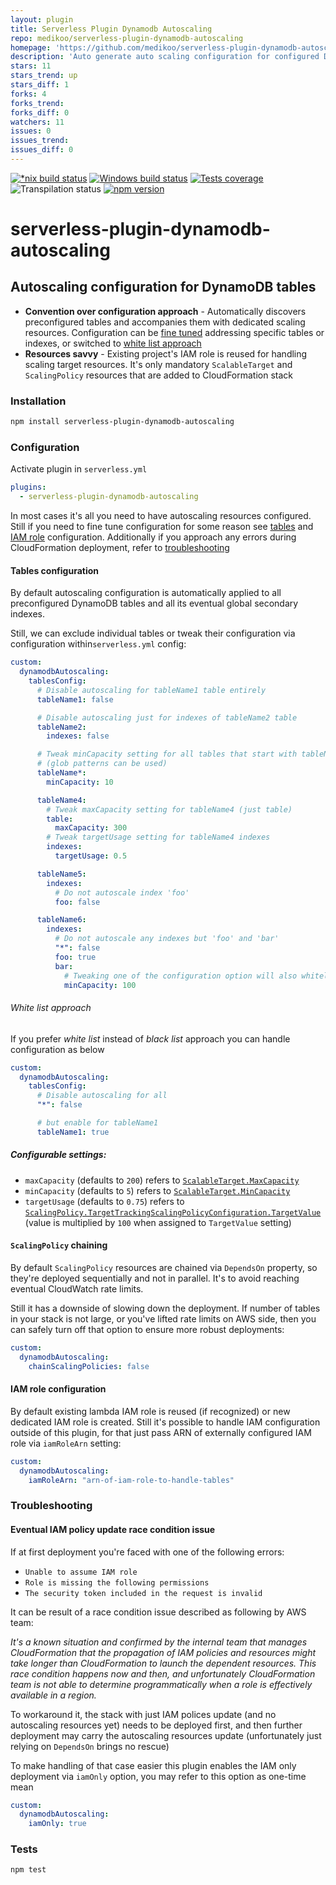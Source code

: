 ```yaml
---
layout: plugin
title: Serverless Plugin Dynamodb Autoscaling
repo: medikoo/serverless-plugin-dynamodb-autoscaling
homepage: 'https://github.com/medikoo/serverless-plugin-dynamodb-autoscaling'
description: 'Auto generate auto scaling configuration for configured DynamoDB tables'
stars: 11
stars_trend: up
stars_diff: 1
forks: 4
forks_trend: 
forks_diff: 0
watchers: 11
issues: 0
issues_trend: 
issues_diff: 0
---
```



[![*nix build status][nix-build-image]][nix-build-url]
[![Windows build status][win-build-image]][win-build-url]
[![Tests coverage][cov-image]][cov-url]
![Transpilation status][transpilation-image]
[![npm version][npm-image]][npm-url]

# serverless-plugin-dynamodb-autoscaling

## Autoscaling configuration for DynamoDB tables

- **Convention over configuration approach** - Automatically discovers preconfigured tables and accompanies them with dedicated scaling resources. Configuration can be [fine tuned](#tables-configuration) addressing specific tables or indexes, or switched to [white list approach](#white-list-approach)
- **Resources savvy** - Existing project's IAM role is reused for handling scaling target resources. It's only mandatory `ScalableTarget` and `ScalingPolicy` resources that are added to CloudFormation stack

### Installation

```bash
npm install serverless-plugin-dynamodb-autoscaling
```

### Configuration

Activate plugin in `serverless.yml`

```yaml
plugins:
  - serverless-plugin-dynamodb-autoscaling
```

In most cases it's all you need to have autoscaling resources configured.
Still if you need to fine tune configuration for some reason see [tables](#tables-configuration) and [IAM role](#iam-role-configuration) configuration. Additionally if you approach any errors during CloudFormation deployment, refer to [troubleshooting](#troubleshooting)

#### Tables configuration

By default autoscaling configuration is automatically applied to all preconfigured DynamoDB tables and all its eventual global secondary indexes.

Still, we can exclude individual tables or tweak their configuration via configuration within`serverless.yml` config:

```yaml
custom:
  dynamodbAutoscaling:
    tablesConfig:
      # Disable autoscaling for tableName1 table entirely
      tableName1: false

      # Disable autoscaling just for indexes of tableName2 table
      tableName2:
        indexes: false

      # Tweak minCapacity setting for all tables that start with tableName
      # (glob patterns can be used)
      tableName*:
        minCapacity: 10

      tableName4:
        # Tweak maxCapacity setting for tableName4 (just table)
        table:
          maxCapacity: 300
        # Tweak targetUsage setting for tableName4 indexes
        indexes:
          targetUsage: 0.5

      tableName5:
        indexes:
          # Do not autoscale index 'foo'
          foo: false

      tableName6:
        indexes:
          # Do not autoscale any indexes but 'foo' and 'bar'
          "*": false
          foo: true
          bar:
            # Tweaking one of the configuration option will also whitelist the index
            minCapacity: 100
```

###### White list approach

If you prefer _white list_ instead of _black list_ approach you can handle configuration as below

```yaml
custom:
  dynamodbAutoscaling:
    tablesConfig:
      # Disable autoscaling for all
      "*": false

      # but enable for tableName1
      tableName1: true
```

##### Configurable settings:

- `maxCapacity` (defaults to `200`) refers to [`ScalableTarget.MaxCapacity`](http://docs.aws.amazon.com/ApplicationAutoScaling/latest/APIReference/API_RegisterScalableTarget.html#API_RegisterScalableTarget_RequestSyntax)
- `minCapacity` (defaults to `5`) refers to [`ScalableTarget.MinCapacity`](http://docs.aws.amazon.com/ApplicationAutoScaling/latest/APIReference/API_RegisterScalableTarget.html#API_RegisterScalableTarget_RequestSyntax)
- `targetUsage` (defaults to `0.75`) refers to [`ScalingPolicy.TargetTrackingScalingPolicyConfiguration.TargetValue`](http://docs.aws.amazon.com/ApplicationAutoScaling/latest/APIReference/API_TargetTrackingScalingPolicyConfiguration.html) (value is multiplied by `100` when assigned to `TargetValue` setting)

#### `ScalingPolicy` chaining

By default `ScalingPolicy` resources are chained via `DependsOn` property, so they're deployed sequentially and not in parallel. It's to avoid reaching eventual CloudWatch rate limits.

Still it has a downside of slowing down the deployment. If number of tables in your stack is not large, or you've lifted rate limits on AWS side, then you can safely turn off that option to ensure more robust deployments:

```yaml
custom:
  dynamodbAutoscaling:
    chainScalingPolicies: false
```

#### IAM role configuration

By default existing lambda IAM role is reused (if recognized) or new dedicated IAM role is created.
Still it's possible to handle IAM configuration outside of this plugin, for that just pass ARN of externally configured IAM role via `iamRoleArn` setting:

```yaml
custom:
  dynamodbAutoscaling:
    iamRoleArn: "arn-of-iam-role-to-handle-tables"
```

### Troubleshooting

#### Eventual IAM policy update race condition issue

If at first deployment you're faced with one of the following errors:

- `Unable to assume IAM role`
- `Role is missing the following permissions`
- `The security token included in the request is invalid`

It can be result of a race condition issue described as following by AWS team:

_It's a known situation and confirmed by the internal team that manages CloudFormation that the propagation of IAM policies and resources might take longer than CloudFormation to launch the dependent resources. This race condition happens now and then, and unfortunately CloudFormation team is not able to determine programmatically when a role is effectively available in a region._

To workaround it, the stack with just IAM polices update (and no autoscaling resources yet) needs to be deployed first, and then further deployment may carry the autoscaling resources update (unfortunately just relying on `DependsOn` brings no rescue)

To make handling of that case easier this plugin enables the IAM only deployment via `iamOnly` option, you may refer to this option as one-time mean

```yaml
custom:
  dynamodbAutoscaling:
    iamOnly: true
```

### Tests

```bash
npm test
```

[nix-build-image]: https://semaphoreci.com/api/v1/medikoo-org/serverless-plugin-dynamodb-autoscaling/branches/master/shields_badge.svg
[nix-build-url]: https://semaphoreci.com/medikoo-org/serverless-plugin-dynamodb-autoscaling
[win-build-image]: https://ci.appveyor.com/api/projects/status/nn6s7mu5f9e14h6o?svg=true
[win-build-url]: https://ci.appveyor.com/project/medikoo/serverless-plugin-dynamodb-autoscaling
[cov-image]: https://img.shields.io/codecov/c/github/medikoo/serverless-plugin-dynamodb-autoscaling.svg
[cov-url]: https://codecov.io/gh/medikoo/serverless-plugin-dynamodb-autoscaling
[transpilation-image]: https://img.shields.io/badge/transpilation-free-brightgreen.svg
[npm-image]: https://img.shields.io/npm/v/serverless-plugin-dynamodb-autoscaling.svg
[npm-url]: https://www.npmjs.com/package/serverless-plugin-dynamodb-autoscaling

